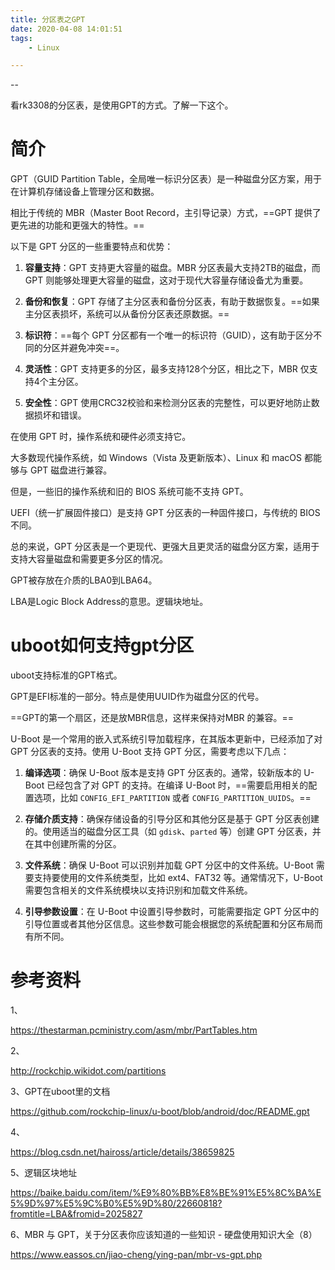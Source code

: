 ```yaml
---
title: 分区表之GPT
date: 2020-04-08 14:01:51
tags:
	- Linux

---
```


--

看rk3308的分区表，是使用GPT的方式。了解一下这个。

# 简介

GPT（GUID Partition Table，全局唯一标识分区表）是一种磁盘分区方案，用于在计算机存储设备上管理分区和数据。

相比于传统的 MBR（Master Boot Record，主引导记录）方式，==GPT 提供了更先进的功能和更强大的特性。==

以下是 GPT 分区的一些重要特点和优势：

1. **容量支持**：GPT 支持更大容量的磁盘。MBR 分区表最大支持2TB的磁盘，而 GPT 则能够处理更大容量的磁盘，这对于现代大容量存储设备尤为重要。

2. **备份和恢复**：GPT 存储了主分区表和备份分区表，有助于数据恢复。==如果主分区表损坏，系统可以从备份分区表还原数据。==

3. **标识符**：==每个 GPT 分区都有一个唯一的标识符（GUID），这有助于区分不同的分区并避免冲突==。

4. **灵活性**：GPT 支持更多的分区，最多支持128个分区，相比之下，MBR 仅支持4个主分区。

5. **安全性**：GPT 使用CRC32校验和来检测分区表的完整性，可以更好地防止数据损坏和错误。



在使用 GPT 时，操作系统和硬件必须支持它。

大多数现代操作系统，如 Windows（Vista 及更新版本）、Linux 和 macOS 都能够与 GPT 磁盘进行兼容。

但是，一些旧的操作系统和旧的 BIOS 系统可能不支持 GPT。

UEFI（统一扩展固件接口）是支持 GPT 分区表的一种固件接口，与传统的 BIOS 不同。

总的来说，GPT 分区表是一个更现代、更强大且更灵活的磁盘分区方案，适用于支持大容量磁盘和需要更多分区的情况。



GPT被存放在介质的LBA0到LBA64。

LBA是Logic Block Address的意思。逻辑块地址。



# uboot如何支持gpt分区

uboot支持标准的GPT格式。

GPT是EFI标准的一部分。特点是使用UUID作为磁盘分区的代号。

==GPT的第一个扇区，还是放MBR信息，这样来保持对MBR 的兼容。==



U-Boot 是一个常用的嵌入式系统引导加载程序，在其版本更新中，已经添加了对 GPT 分区表的支持。使用 U-Boot 支持 GPT 分区，需要考虑以下几点：

1. **编译选项**：确保 U-Boot 版本是支持 GPT 分区表的。通常，较新版本的 U-Boot 已经包含了对 GPT 的支持。在编译 U-Boot 时，==需要启用相关的配置选项，比如 `CONFIG_EFI_PARTITION` 或者 `CONFIG_PARTITION_UUIDS`。==

2. **存储介质支持**：确保存储设备的引导分区和其他分区是基于 GPT 分区表创建的。使用适当的磁盘分区工具（如 `gdisk`、`parted` 等）创建 GPT 分区表，并在其中创建所需的分区。

3. **文件系统**：确保 U-Boot 可以识别并加载 GPT 分区中的文件系统。U-Boot 需要支持要使用的文件系统类型，比如 ext4、FAT32 等。通常情况下，U-Boot 需要包含相关的文件系统模块以支持识别和加载文件系统。

4. **引导参数设置**：在 U-Boot 中设置引导参数时，可能需要指定 GPT 分区中的引导位置或者其他分区信息。这些参数可能会根据您的系统配置和分区布局而有所不同。



# 参考资料

1、

https://thestarman.pcministry.com/asm/mbr/PartTables.htm

2、

http://rockchip.wikidot.com/partitions

3、GPT在uboot里的文档

https://github.com/rockchip-linux/u-boot/blob/android/doc/README.gpt

4、

https://blog.csdn.net/haiross/article/details/38659825

5、逻辑区块地址

https://baike.baidu.com/item/%E9%80%BB%E8%BE%91%E5%8C%BA%E5%9D%97%E5%9C%B0%E5%9D%80/22660818?fromtitle=LBA&fromid=2025827

6、MBR 与 GPT，关于分区表你应该知道的一些知识 - 硬盘使用知识大全（8）

https://www.eassos.cn/jiao-cheng/ying-pan/mbr-vs-gpt.php